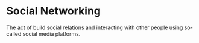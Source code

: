 # Social Networking

The act of build social relations and interacting with other people using so-called social media platforms.
